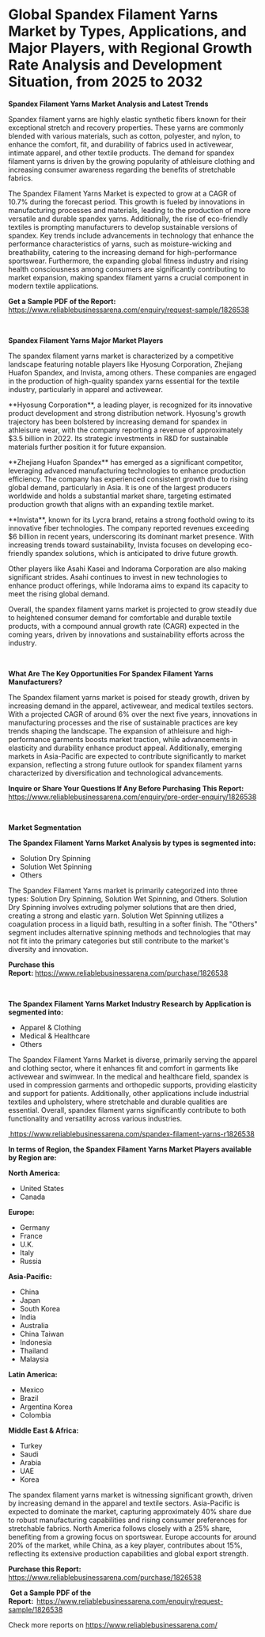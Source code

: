 <p><h1>Global Spandex Filament Yarns Market by Types, Applications, and Major Players, with Regional Growth Rate Analysis and Development Situation, from 2025 to 2032</h1></p><p><strong>Spandex Filament Yarns Market Analysis and Latest Trends</strong></p>
<p><p>Spandex filament yarns are highly elastic synthetic fibers known for their exceptional stretch and recovery properties. These yarns are commonly blended with various materials, such as cotton, polyester, and nylon, to enhance the comfort, fit, and durability of fabrics used in activewear, intimate apparel, and other textile products. The demand for spandex filament yarns is driven by the growing popularity of athleisure clothing and increasing consumer awareness regarding the benefits of stretchable fabrics.</p><p>The Spandex Filament Yarns Market is expected to grow at a CAGR of 10.7% during the forecast period. This growth is fueled by innovations in manufacturing processes and materials, leading to the production of more versatile and durable spandex yarns. Additionally, the rise of eco-friendly textiles is prompting manufacturers to develop sustainable versions of spandex. Key trends include advancements in technology that enhance the performance characteristics of yarns, such as moisture-wicking and breathability, catering to the increasing demand for high-performance sportswear. Furthermore, the expanding global fitness industry and rising health consciousness among consumers are significantly contributing to market expansion, making spandex filament yarns a crucial component in modern textile applications.</p></p>
<p><strong>Get a Sample PDF of the Report:&nbsp;</strong> <a href="https://www.reliablebusinessarena.com/enquiry/request-sample/1826538?utm_campaign=3021&utm_medium=2&utm_source=Github&utm_content=ia&utm_term=03042025&utm_id=spandex-filament-yarns">https://www.reliablebusinessarena.com/enquiry/request-sample/1826538</a></p>
<p>&nbsp;</p>
<p><strong>Spandex Filament Yarns Major Market Players</strong></p>
<p><p>The spandex filament yarns market is characterized by a competitive landscape featuring notable players like Hyosung Corporation, Zhejiang Huafon Spandex, and Invista, among others. These companies are engaged in the production of high-quality spandex yarns essential for the textile industry, particularly in apparel and activewear.</p><p>**Hyosung Corporation**, a leading player, is recognized for its innovative product development and strong distribution network. Hyosung's growth trajectory has been bolstered by increasing demand for spandex in athleisure wear, with the company reporting a revenue of approximately $3.5 billion in 2022. Its strategic investments in R&D for sustainable materials further position it for future expansion.</p><p>**Zhejiang Huafon Spandex** has emerged as a significant competitor, leveraging advanced manufacturing technologies to enhance production efficiency. The company has experienced consistent growth due to rising global demand, particularly in Asia. It is one of the largest producers worldwide and holds a substantial market share, targeting estimated production growth that aligns with an expanding textile market.</p><p>**Invista**, known for its Lycra brand, retains a strong foothold owing to its innovative fiber technologies. The company reported revenues exceeding $6 billion in recent years, underscoring its dominant market presence. With increasing trends toward sustainability, Invista focuses on developing eco-friendly spandex solutions, which is anticipated to drive future growth.</p><p>Other players like Asahi Kasei and Indorama Corporation are also making significant strides. Asahi continues to invest in new technologies to enhance product offerings, while Indorama aims to expand its capacity to meet the rising global demand.</p><p>Overall, the spandex filament yarns market is projected to grow steadily due to heightened consumer demand for comfortable and durable textile products, with a compound annual growth rate (CAGR) expected in the coming years, driven by innovations and sustainability efforts across the industry.</p></p>
<p>&nbsp;</p>
<p><strong>What Are The Key Opportunities For Spandex Filament Yarns Manufacturers?</strong></p>
<p><p>The Spandex filament yarns market is poised for steady growth, driven by increasing demand in the apparel, activewear, and medical textiles sectors. With a projected CAGR of around 6% over the next five years, innovations in manufacturing processes and the rise of sustainable practices are key trends shaping the landscape. The expansion of athleisure and high-performance garments boosts market traction, while advancements in elasticity and durability enhance product appeal. Additionally, emerging markets in Asia-Pacific are expected to contribute significantly to market expansion, reflecting a strong future outlook for spandex filament yarns characterized by diversification and technological advancements.</p></p>
<p><strong>Inquire or Share Your Questions If Any Before Purchasing This Report:</strong> <a href="https://www.reliablebusinessarena.com/enquiry/pre-order-enquiry/1826538?utm_campaign=3021&utm_medium=2&utm_source=Github&utm_content=ia&utm_term=03042025&utm_id=spandex-filament-yarns">https://www.reliablebusinessarena.com/enquiry/pre-order-enquiry/1826538</a></p>
<p>&nbsp;</p>
<p><strong>Market Segmentation</strong></p>
<p><strong>The Spandex Filament Yarns Market Analysis by types is segmented into:</strong></p>
<p><ul><li>Solution Dry Spinning</li><li>Solution Wet Spinning</li><li>Others</li></ul></p>
<p><p>The Spandex Filament Yarns market is primarily categorized into three types: Solution Dry Spinning, Solution Wet Spinning, and Others. Solution Dry Spinning involves extruding polymer solutions that are then dried, creating a strong and elastic yarn. Solution Wet Spinning utilizes a coagulation process in a liquid bath, resulting in a softer finish. The "Others" segment includes alternative spinning methods and technologies that may not fit into the primary categories but still contribute to the market's diversity and innovation.</p></p>
<p><strong>Purchase this Report:&nbsp;</strong><a href="https://www.reliablebusinessarena.com/purchase/1826538?utm_campaign=3021&utm_medium=2&utm_source=Github&utm_content=ia&utm_term=03042025&utm_id=spandex-filament-yarns">https://www.reliablebusinessarena.com/purchase/1826538</a></p>
<p>&nbsp;</p>
<p><strong>The Spandex Filament Yarns Market Industry Research by Application is segmented into:</strong></p>
<p><ul><li>Apparel & Clothing</li><li>Medical & Healthcare</li><li>Others</li></ul></p>
<p><p>The Spandex Filament Yarns Market is diverse, primarily serving the apparel and clothing sector, where it enhances fit and comfort in garments like activewear and swimwear. In the medical and healthcare field, spandex is used in compression garments and orthopedic supports, providing elasticity and support for patients. Additionally, other applications include industrial textiles and upholstery, where stretchable and durable qualities are essential. Overall, spandex filament yarns significantly contribute to both functionality and versatility across various industries.</p></p>
<p><a href="https://www.reliablebusinessarena.com/spandex-filament-yarns-r1826538?utm_campaign=3021&utm_medium=2&utm_source=Github&utm_content=ia&utm_term=03042025&utm_id=spandex-filament-yarns">&nbsp;https://www.reliablebusinessarena.com/spandex-filament-yarns-r1826538</a></p>
<p><strong>In terms of Region, the Spandex Filament Yarns Market Players available by Region are:</strong></p>
<p>
    <p> <strong> North America: </strong>
        <ul>
            <li>United States</li>
            <li>Canada</li>
        </ul>
        </p> 
    <p> <strong> Europe: </strong>
        <ul>
            <li>Germany</li>
            <li>France</li>
            <li>U.K.</li>
            <li>Italy</li>
            <li>Russia</li>
        </ul>
        </p> 
    <p> <strong> Asia-Pacific: </strong>
        <ul>
            <li>China</li>
            <li>Japan</li>
            <li>South Korea</li>
            <li>India</li>
            <li>Australia</li>
            <li>China Taiwan</li>
            <li>Indonesia</li>
            <li>Thailand</li>
            <li>Malaysia</li>
        </ul>
        </p> 
    <p> <strong> Latin America: </strong>
        <ul>
            <li>Mexico</li>
            <li>Brazil</li>
            <li>Argentina Korea</li>
            <li>Colombia</li>
        </ul>
        </p> 
    <p> <strong> Middle East & Africa: </strong>
        <ul>
            <li>Turkey</li>
            <li>Saudi</li>
            <li>Arabia</li>
            <li>UAE</li>
            <li>Korea</li>
        </ul>
    </p>
    </p>
<p><p>The spandex filament yarns market is witnessing significant growth, driven by increasing demand in the apparel and textile sectors. Asia-Pacific is expected to dominate the market, capturing approximately 40% share due to robust manufacturing capabilities and rising consumer preferences for stretchable fabrics. North America follows closely with a 25% share, benefiting from a growing focus on sportswear. Europe accounts for around 20% of the market, while China, as a key player, contributes about 15%, reflecting its extensive production capabilities and global export strength.</p></p>
<p><strong>Purchase this Report: </strong><a href="https://www.reliablebusinessarena.com/purchase/1826538?utm_campaign=3021&utm_medium=2&utm_source=Github&utm_content=ia&utm_term=03042025&utm_id=spandex-filament-yarns">https://www.reliablebusinessarena.com/purchase/1826538</a></p>
<p>&nbsp;<strong>Get a Sample PDF of the Report:&nbsp;&nbsp;</strong><a href="https://www.reliablebusinessarena.com/enquiry/request-sample/1826538?utm_campaign=3021&utm_medium=2&utm_source=Github&utm_content=ia&utm_term=03042025&utm_id=spandex-filament-yarns">https://www.reliablebusinessarena.com/enquiry/request-sample/1826538</a></p>
<p><strong></strong></p>
<p>Check more reports on <a href="https://www.reliablebusinessarena.com/?utm_campaign=3021&utm_medium=2&utm_source=Github&utm_content=ia&utm_term=03042025&utm_id=spandex-filament-yarns">https://www.reliablebusinessarena.com/</a></p>